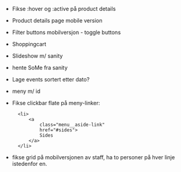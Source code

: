 - Fikse :hover og :active på product details
- Product details page mobile version
- Filter buttons mobilversjon - toggle buttons
- Shoppingcart
- Slideshow m/ sanity
- hente SoMe fra sanity
- Lage events sortert etter dato?
- meny m/ id
- Fikse clickbar flate på meny-linker:

		<li>
			<a 
				class="menu__aside-link" 
				href="#sides">
				Sides
			</a>
		</li>

- fikse grid på mobilversjonen av staff, ha to personer på hver linje istedenfor en.